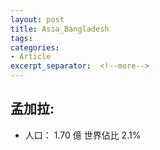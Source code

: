 ```yaml
---
layout: post
title: Asia_Bangladesh
tags: 
categories:
- Article
excerpt_separator:  <!--more-->
---
```

## 孟加拉:
- 人口： 1.70 億 世界佔比 2.1%